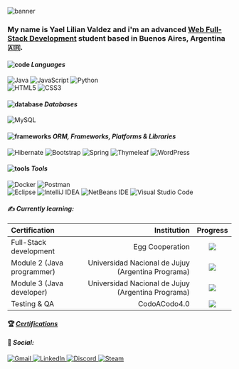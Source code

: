 ![banner](https://github.com/katheprc/katheprc/assets/111620337/05c1b704-3d17-44d0-b449-0e056b637455)
### My name is Yael Lilian Valdez and i'm an advanced <a href="https://github.com/katheprc/EGG">Web Full-Stack Development</a> student based in Buenos Aires, Argentina :argentina:.

#### ![code](https://github.com/katheprc/katheprc/assets/111620337/a0971ae6-2e94-4175-9855-7be7bc8940d6) ***Languages***<br>
![Java](https://img.shields.io/badge/java-%23ED8B00.svg?style=for-the-badge&logo=openjdk&logoColor=white) ![JavaScript](https://img.shields.io/badge/javascript-%23323330.svg?style=for-the-badge&logo=javascript&logoColor=%23F7DF1E) ![Python](https://img.shields.io/badge/python-3670A0?style=for-the-badge&logo=python&logoColor=ffdd54) <br>
![HTML5](https://img.shields.io/badge/html5-%23E34F26.svg?style=for-the-badge&logo=html5&logoColor=white) ![CSS3](https://img.shields.io/badge/css3-%231572B6.svg?style=for-the-badge&logo=css3&logoColor=white) 

#### ![database](https://github.com/katheprc/katheprc/assets/111620337/3f99884e-09ec-4281-a9de-5136afbdeee9) ***Databases*** <br>
![MySQL](https://img.shields.io/badge/mysql-%2300f.svg?style=for-the-badge&logo=mysql&logoColor=white)

#### ![frameworks](https://github.com/katheprc/katheprc/assets/111620337/62ddd51b-10b8-4f1a-bfdf-3533faa982a9) ***ORM, Frameworks, Platforms & Libraries***
![Hibernate](https://img.shields.io/badge/Hibernate-59666C?style=for-the-badge&logo=Hibernate&logoColor=white) ![Bootstrap](https://img.shields.io/badge/bootstrap-%238511FA.svg?style=for-the-badge&logo=bootstrap&logoColor=white) ![Spring](https://img.shields.io/badge/spring-%236DB33F.svg?style=for-the-badge&logo=spring&logoColor=white) ![Thymeleaf](https://img.shields.io/badge/Thymeleaf-%23005C0F.svg?style=for-the-badge&logo=Thymeleaf&logoColor=white) ![WordPress](https://img.shields.io/badge/WordPress-%23117AC9.svg?style=for-the-badge&logo=WordPress&logoColor=white)

#### ![tools](https://github.com/katheprc/katheprc/assets/111620337/e93e836c-01e0-4f3a-9538-ddc3254d6882) ***Tools*** <br>
![Docker](https://img.shields.io/badge/docker-%230db7ed.svg?style=for-the-badge&logo=docker&logoColor=white) ![Postman](https://img.shields.io/badge/Postman-FF6C37?style=for-the-badge&logo=postman&logoColor=white) <br>
![Eclipse](https://img.shields.io/badge/Eclipse-FE7A16.svg?style=for-the-badge&logo=Eclipse&logoColor=white) ![IntelliJ IDEA](https://img.shields.io/badge/IntelliJIDEA-000000.svg?style=for-the-badge&logo=intellij-idea&logoColor=white) ![NetBeans IDE](https://img.shields.io/badge/NetBeansIDE-1B6AC6.svg?style=for-the-badge&logo=apache-netbeans-ide&logoColor=white) ![Visual Studio Code](https://img.shields.io/badge/Visual%20Studio%20Code-0078d7.svg?style=for-the-badge&logo=visual-studio-code&logoColor=white)

#### :writing_hand: ***Currently learning:***

| Certification                                    |                                             Institution | Progress                          |
| :----------------------------------------------- | ------------------------------------------------------: | :-------------------------------: |
| Full-Stack development                           |                                         Egg Cooperation | ![](https://geps.dev/progress/70?dangerColor=77DD77&warningColor=77DD77&successColor=77DD77) |
| Module 2 (Java programmer)                    |      Universidad Nacional de Jujuy (Argentina Programa) | ![](https://geps.dev/progress/100?dangerColor=77DD77&warningColor=77DD77&successColor=77DD77) |
| Module 3 (Java developer)                    |      Universidad Nacional de Jujuy (Argentina Programa) | ![](https://geps.dev/progress/10?dangerColor=77DD77&warningColor=77DD77&successColor=77DD77) |
| Testing & QA                                     |                                            CodoACodo4.0 | ![](https://geps.dev/progress/20?dangerColor=77DD77&warningColor=77DD77&successColor=77DD77) |

#### :trophy: ***[Certifications](https://www.linkedin.com/in/valdezyael/)***

#### :speech_balloon: ***Social:*** <br>
<a href="mailto:yaelvaldez@gmail.com"> ![Gmail](https://img.shields.io/badge/Gmail-D14836?style=for-the-badge&logo=gmail&logoColor=white) </a>
<a href="https://www.linkedin.com/in/valdezyael/"> ![LinkedIn](https://img.shields.io/badge/linkedin-%230077B5.svg?style=for-the-badge&logo=linkedin&logoColor=white) </a>
<a href="https://discord.com/users/katheprc"> ![Discord](https://img.shields.io/badge/Discord-%235865F2.svg?style=for-the-badge&logo=discord&logoColor=white) </a>
<a href="https://steamcommunity.com/id/KathePrc">![Steam](https://img.shields.io/badge/steam-%23000000.svg?style=for-the-badge&logo=steam&logoColor=white) </a>

